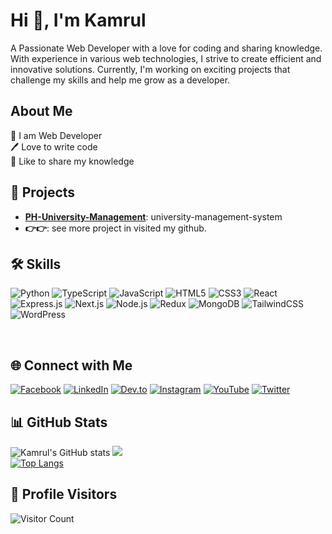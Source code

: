 <h1 align="star">Hi 👋, I'm Kamrul</h1>
<p>A Passionate Web Developer with a love for coding and sharing knowledge. With experience in various web technologies, I strive to create efficient and innovative solutions. Currently, I'm working on exciting projects that challenge my skills and help me grow as a developer.</p>

## About Me
👑 I am Web Developer
<br>
🖊️ Love to write code
<br>
🎤 Like to share my knowledge
<br>

## 🚀 Projects

- **[PH-University-Management]('')**: university-management-system
- **👉👉**: see more project in visited my github.

## 🛠️ Skills

![Python](https://img.shields.io/badge/Python-3670A0?style=for-the-badge&logo=python&logoColor=ffdd54)
![TypeScript](https://img.shields.io/badge/TypeScript-007ACC?style=for-the-badge&logo=typescript&logoColor=white)
![JavaScript](https://img.shields.io/badge/JavaScript-F7DF1E?style=for-the-badge&logo=javascript&logoColor=black)
![HTML5](https://img.shields.io/badge/HTML5-E34F26?style=for-the-badge&logo=html5&logoColor=white)
![CSS3](https://img.shields.io/badge/CSS3-1572B6?style=for-the-badge&logo=css3&logoColor=white)
![React](https://img.shields.io/badge/React-20232A?style=for-the-badge&logo=react&logoColor=61DAFB)
![Express.js](https://img.shields.io/badge/Express.js-000000?style=for-the-badge&logo=express&logoColor=white)
![Next.js](https://img.shields.io/badge/Next.js-000000?style=for-the-badge&logo=nextdotjs&logoColor=white)
![Node.js](https://img.shields.io/badge/Node.js-339933?style=for-the-badge&logo=nodedotjs&logoColor=white)
![Redux](https://img.shields.io/badge/Redux-764ABC?style=for-the-badge&logo=redux&logoColor=white)
![MongoDB](https://img.shields.io/badge/MongoDB-47A248?style=for-the-badge&logo=mongodb&logoColor=white)
![TailwindCSS](https://img.shields.io/badge/Tailwind_CSS-38B2AC?style=for-the-badge&logo=tailwind-css&logoColor=white)
![WordPress](https://img.shields.io/badge/WordPress-21759B?style=for-the-badge&logo=wordpress&logoColor=white)

<br>

## 🌐 Connect with Me

[![Facebook](https://img.shields.io/badge/Facebook-1877F2?style=for-the-badge&logo=facebook&logoColor=white)](https://www.facebook.com/profile.php?id=100083133756172)
[![LinkedIn](https://img.shields.io/badge/LinkedIn-0A66C2?style=for-the-badge&logo=linkedin&logoColor=white)](https://www.linkedin.com/in/kamrul-hassan-8661a5288/)
[![Dev.to](https://img.shields.io/badge/Dev.to-0A0A0A?style=for-the-badge&logo=dev.to&logoColor=white)](https://dev.to/kamrulthedev)
[![Instagram](https://img.shields.io/badge/Instagram-E4405F?style=for-the-badge&logo=instagram&logoColor=white)](https://www.instagram.com/kamrulthedev/)
[![YouTube](https://img.shields.io/badge/YouTube-FF0000?style=for-the-badge&logo=youtube&logoColor=white)](https://www.youtube.com/channel/UC1lL80pNNb5Zh4ey4y6hJHA)
[![Twitter](https://img.shields.io/badge/Twitter-1DA1F2?style=for-the-badge&logo=twitter&logoColor=white)](https://x.com/MohammadKa30842)


## 📊 GitHub Stats
![Kamrul's GitHub stats](https://github-readme-stats.vercel.app/api?username=kamrulthedev&show_icons=true&theme=radical)
![](https://github-readme-streak-stats.herokuapp.com/?user=kamrulthedev&theme=nightowl&hide_border=false)<br/>
[![Top Langs](https://github-readme-stats.vercel.app/api/top-langs/?username=kamrulthedev&layout=compact&theme=radical)](https://github.com/anuraghazra/github-readme-stats)


## 👀 Profile Visitors
![Visitor Count](https://komarev.com/ghpvc/?username=kamrulthedev&color=blue)

